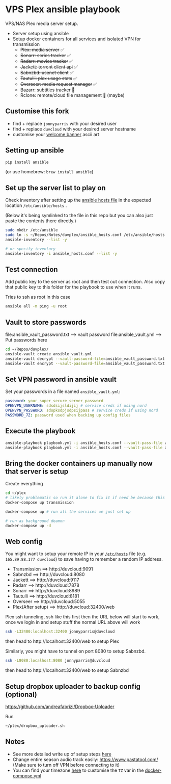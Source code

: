 # VPS Plex ansible playbook

VPS/NAS Plex media server setup.
- Server setup using ansible
- Setup docker containers for all services and isolated VPN for transmission
  - ~~Plex: media server~~ ✅
  - ~~Sonarr: series tracker~~ ✅
  - ~~Radarr: movies tracker~~ ✅
  - ~~Jackett: torrent client api~~ ✅
  - ~~Sabnzbd: usenet client~~ ✅
  - ~~Tautulli: plex usage stats~~ ✅
  - ~~Overseer: media request manager~~ ✅
  - Bazarr: subtitles tracker 🚧
  - Rclone: remote/cloud file management 🚧 (maybe)

## Customise this fork

- find + replace `jonnyparris` with your desired user
- find + replace `duvcloud` with your desired server hostname
- customise your [welcome banner](assets/ssh_banner.txt) ascii art

## Setting up ansible

``` sh
pip install ansible
```
(or use homebrew: `brew install ansible`)

## Set up the server list to play on

Check inventory after setting up the [ansible hosts file](./ansible_hosts.conf) in the expected location `/etc/ansible/hosts` .

(Below it's being symlinked to the file in this repo but you can also just paste the contents there directly.)
``` sh
sudo mkdir /etc/ansible
sudo ln -s ~/Repos/Notes/duvplex/ansible_hosts.conf /etc/ansible/hosts
ansible-inventory --list -y

# or specify inventory
ansible-inventory -i ansible_hosts.conf --list -y
```

## Test connection

Add public key to the server as root and then test out connection.
Also copy that public key to this folder for the playbook to use when it runs.

Tries to ssh as root in this case
``` sh
ansible all -m ping -u root
```

## Vault to store passwords

file:ansible_vault_password.txt --> vault password
file:ansible_vault.yml --> Put passwords here

``` sh
cd ~/Repos/duvplex/
ansible-vault create ansible_vault.yml
ansible-vault decrypt --vault-password-file=ansible_vault_password.txt ansible_vault.yml
ansible-vault encrypt --vault-password-file=ansible_vault_password.txt ansible_vault.yml
```

## Set VPN password in ansible vault

Set your passwords in a file named `ansible_vault.yml`:

``` yml
password: your_super_secure_server_password
OPENVPN_USERNAME: sdsdsijsldijij # service creds if using nord
OPENVPN_PASSWORD: sdopksdpjsdpsijpass # service creds if using nord
PASSWORD_7Z: password used when backing up config files
```

## Execute the playbook

``` sh
ansible-playbook playbook.yml -i ansible_hosts.conf --vault-pass-file ansible_vault_password.txt
ansible-playbook playbook.yml -i ansible_hosts.conf --vault-pass-file ansible_vault_password.txt --tags backup
```

## Bring the docker containers up manually now that server is setup

Create everything
``` sh
cd ~/plex
# likely problematic so run it alone to fix it if need be because this container also holds the VPN info
docker-compose up transmission

docker-compose up # run all the services we just set up

# run as background deamon
docker-compose up -d
```

## Web config

You might want to setup your remote IP in your [`/etc/hosts`](/etc/hosts) file (e.g. `165.89.88.177 duvcloud`) to save having to remember a random IP address.

- Transmission      ==> http://duvcloud:9091
- Sabnzbd           ==> http://duvcloud:8080
- Jackett           ==> http://duvcloud:9117
- Radarr            ==> http://duvcloud:7878
- Sonarr            ==> http://duvcloud:8989
- Tautulli          ==> http://duvcloud:8181
- Overseer          ==> http://duvcloud:5055
- Plex(After setup) ==> http://duvcloud:32400/web

Plex ssh tunneling, ssh like this first then the URL below will start to work, once we login in and setup stuff the normal URL above will work
``` sh
ssh -L32400:localhost:32400 jonnyparris@duvcloud
```
then head to http://localhost:32400/web to setup Plex

Similarly, you might have to tunnel on port 8080 to setup Sabnzbd.
``` sh
ssh -L8080:localhost:8080 jonnyparris@duvcloud
```
then head to http://localhost:32400/web to setup Sabnzbd

## Setup dropbox uploader to backup config (optional)

https://github.com/andreafabrizi/Dropbox-Uploader

Run
``` sh
~/plex/dropbox_uploader.sh
```

## Notes

- See more detailed write up of setup steps [here](assets/DetailedWriteUp.md)
- Change entire season audio track easily: https://www.pastatool.com/ (Make sure to turn off VPN before connecting to it)
- You can find your timezone [here](https://www.gokuldeepak.com/output-for-timedatectl-list-timezones/) to customise the `TZ` var in the [docker-compose.yml](docker-compose.yml)
